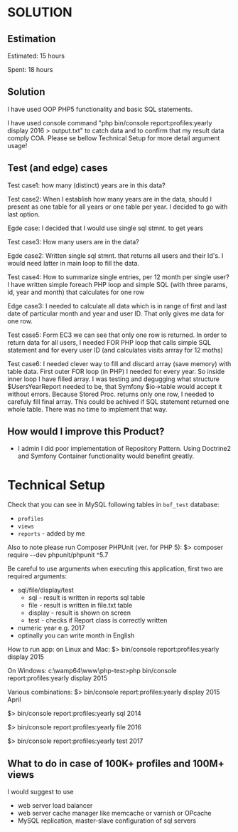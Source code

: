 SOLUTION
========

Estimation
----------
Estimated: 15 hours

Spent: 18 hours


Solution
--------
I have used OOP PHP5 functionality and basic SQL statements.

I have used console command "php bin/console report:profiles:yearly display 2016 > output.txt" to catch data and to confirm that my result data comply COA.
Please se bellow Technical Setup for more detail argument usage! 


Test (and edge) cases
---------------------
Test case1: how many (distinct) years are in this data?

Test case2: When I establish how many years are in the data, should I present as one table for all years or one table per year. I decided to go with last option.

Egde case: I decided that I would use single sql stmnt. to get years

Test case3: How many users are in the data?

Egde case2: Written single sql stmnt. that returns all users and their Id's. I would need latter in main loop to fill the data.

Test case4: How to summarize single entries, per 12 month per single user? I have written simple foreach PHP loop and simple SQL (with three params, id, year and month) that calculates for one row

Edge case3: I needed to calculate all data which is in range of first and last date of particular month and year and user ID. That only gives me data for one row.

Test case5: Form EC3 we can see that only one row is returned. In order to return data for all users, I needed FOR PHP loop that calls simple SQL statement and for every user ID (and calculates visits arrray for 12 moths)

Test case6: I needed clever way to fill and discard array (save memory) with table data. First outer FOR loop (in PHP) I needed for every year. So inside inner loop I have filled array. I was testing and degugging what structure $UsersYearReport needed to be, that Symfony $io->table would accept it without errors. Because Stored Proc. returns only one row, I needed to carefuly fill final array. This could be achived if SQL statement returned one whole table. There was no time to implement that way. 


How would I improve this Product?
---------------------------------
- I admin I did poor implementation of Repository Pattern. Using Doctrine2 and Symfony Container functionality would benefint greatly.  

Technical Setup
===============

Check that you can see in MySQL following tables in `bof_test` database:
- `profiles`
- `views`
- `reports` - added by me

Also to note please run Composer PHPUnit (ver. for PHP 5):
$> composer require --dev phpunit/phpunit ^5.7

Be careful to use arguments when executing this application, first two are required arguments:
- sql/file/display/test
    - sql - result is written in reports sql table
    - file - result is written in file.txt table
    - display - result is shown on screen
    - test - checks if Report class is correctly written
- numeric year e.g. 2017
- optinally you can write month in English

How to run app:
on Linux and Mac:
$> bin/console report:profiles:yearly display 2015

On Windows:
c:\wamp64\www\php-test>php bin/console report:profiles:yearly display 2015

Various combinations:
$> bin/console report:profiles:yearly display 2015 April

$> bin/console report:profiles:yearly sql 2014

$> bin/console report:profiles:yearly file 2016

$> bin/console report:profiles:yearly test 2017


What to do in case of 100K+ profiles and 100M+ views
----------------------------------------------------
I would suggest to use
- web server load balancer
- web server cache manager like memcache or varnish or OPcache
- MySQL replication, master-slave configuration of sql servers


